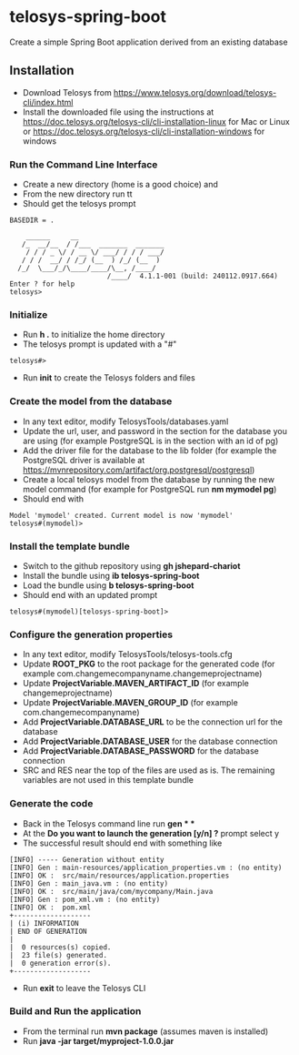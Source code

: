 # telosys-spring-boot

Create a simple Spring Boot application derived from an existing database

## Installation

 * Download Telosys from https://www.telosys.org/download/telosys-cli/index.html
 * Install the downloaded file using the instructions at https://doc.telosys.org/telosys-cli/cli-installation-linux for Mac or Linux or https://doc.telosys.org/telosys-cli/cli-installation-windows for windows 

### Run the Command Line Interface

 * Create a new directory (home is a good choice) and
 * From the new directory run tt
 * Should get the telosys prompt
```
BASEDIR = .
 
    ______     __                     
   /_  __/__  / /___  _______  _______
    / / / _ \/ / __ \/ ___/ / / / ___/
   / / /  __/ / /_/ (__  ) /_/ (__  ) 
  /_/  \___/_/\____/____/\__, /____/  
                        /____/  4.1.1-001 (build: 240112.0917.664)
Enter ? for help
telosys>
```

### Initialize

 * Run __h .__ to initialize the home directory
 * The telosys prompt is updated with a "#"
```
telosys#>
```
 * Run __init__ to create the Telosys folders and files

### Create the model from the database

 * In any text editor, modify TelosysTools/databases.yaml
 * Update the url, user, and password in the section for the database you are using (for example PostgreSQL is in the section with an id of pg)
 * Add the driver file for the database to the lib folder (for example the PostgreSQL driver is available at https://mvnrepository.com/artifact/org.postgresql/postgresql)
 * Create a local telosys model from the database by running the new model command (for example for PostgreSQL run **nm mymodel pg**)
 * Should end with
```
Model 'mymodel' created. Current model is now 'mymodel'
telosys#(mymodel)>
```

### Install the template bundle

 * Switch to the github repository using __gh jshepard-chariot__
 * Install the bundle using __ib telosys-spring-boot__
 * Load the bundle using __b telosys-spring-boot__
 * Should end with an updated prompt
```
telosys#(mymodel)[telosys-spring-boot]>
```

### Configure the generation properties

 * In any text editor, modify TelosysTools/telosys-tools.cfg
 * Update **ROOT_PKG** to the root package for the generated code (for example com.changemecompanyname.changemeprojectname)
 * Update **ProjectVariable.MAVEN_ARTIFACT_ID** (for example changemeprojectname)
 * Update **ProjectVariable.MAVEN_GROUP_ID** (for example com.changemecompanyname)
 * Add **ProjectVariable.DATABASE_URL** to be the connection url for the database
 * Add **ProjectVariable.DATABASE_USER** for the database connection
 * Add **ProjectVariable.DATABASE_PASSWORD** for the database connection
 * SRC and RES near the top of the files are used as is. The remaining variables are not used in this template bundle

### Generate the code

 * Back in the Telosys command line run __gen * *__
 * At the **Do you want to launch the generation [y/n] ?** prompt select y
 * The successful result should end with something like
```
[INFO] ----- Generation without entity
[INFO] Gen : main-resources/application_properties.vm : (no entity)
[INFO] OK :  src/main/resources/application.properties
[INFO] Gen : main_java.vm : (no entity)
[INFO] OK :  src/main/java/com/mycompany/Main.java
[INFO] Gen : pom_xml.vm : (no entity)
[INFO] OK :  pom.xml
+-------------------
| (i) INFORMATION 
| END OF GENERATION
| 
|  0 resources(s) copied.
|  23 file(s) generated.
|  0 generation error(s).
+-------------------
```
 * Run **exit** to leave the Telosys CLI

### Build and Run the application

 * From the terminal run **mvn package** (assumes maven is installed)
 * Run **java -jar target/myproject-1.0.0.jar**
